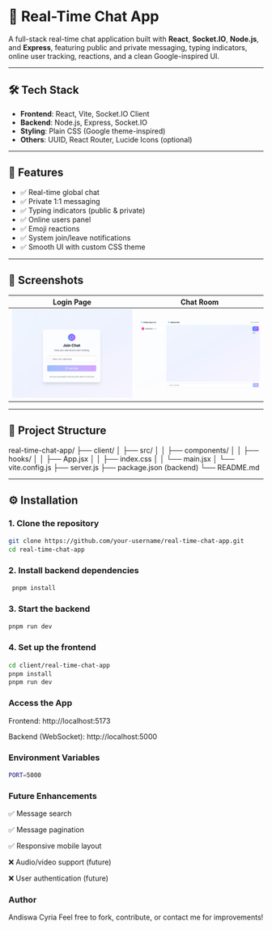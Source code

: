 # 📡 Real-Time Chat App

A full-stack real-time chat application built with **React**, **Socket.IO**, **Node.js**, and **Express**, featuring public and private messaging, typing indicators, online user tracking, reactions, and a clean Google-inspired UI.

---

## 🛠️ Tech Stack

- **Frontend**: React, Vite, Socket.IO Client  
- **Backend**: Node.js, Express, Socket.IO  
- **Styling**: Plain CSS (Google theme-inspired)  
- **Others**: UUID, React Router, Lucide Icons (optional)

---

## 🚀 Features

- ✅ Real-time global chat  
- ✅ Private 1:1 messaging  
- ✅ Typing indicators (public & private)  
- ✅ Online users panel  
- ✅ Emoji reactions  
- ✅ System join/leave notifications  
- ✅ Smooth UI with custom CSS theme  

---

## 📸 Screenshots

| Login Page | Chat Room |
|------------|-----------|
| ![Login](client/real-time-chat-app/public/Loginpage.png) | ![Chat](client/real-time-chat-app/public/Chatroom.png) |



---

## 📁 Project Structure

real-time-chat-app/
├── client/
│ ├── src/
│ │ ├── components/
│ │ ├── hooks/
│ │ ├── App.jsx
│ │ ├── index.css
│ │ └── main.jsx
│ └── vite.config.js
├── server.js
├── package.json (backend)
└── README.md


---

## ⚙️ Installation

### 1. Clone the repository

```bash
git clone https://github.com/your-username/real-time-chat-app.git
cd real-time-chat-app
```

### 2. Install backend dependencies 
```bash
 pnpm install
```

### 3. Start the backend 

```bash
pnpm run dev
```

### 4. Set up the frontend
```bash
cd client/real-time-chat-app
pnpm install
pnpm run dev
```

### Access the App 
Frontend: http://localhost:5173

Backend (WebSocket): http://localhost:5000

### Environment Variables 
```bash env
PORT=5000
```

### Future Enhancements 

✅ Message search

✅ Message pagination

✅ Responsive mobile layout

❌ Audio/video support (future)

❌ User authentication (future)

### Author 

Andiswa Cyria
Feel free to fork, contribute, or contact me for improvements!


